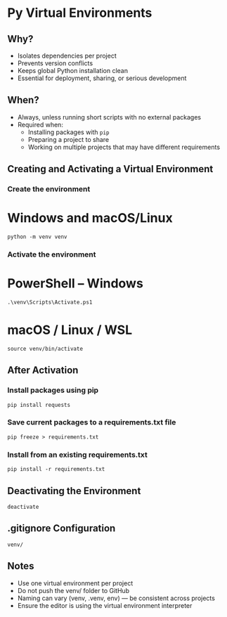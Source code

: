 # Py Virtual Environments
## Why?
- Isolates dependencies per project
- Prevents version conflicts
- Keeps global Python installation clean
- Essential for deployment, sharing, or serious development

## When?
- Always, unless running short scripts with no external packages
- Required when:
  - Installing packages with `pip`
  - Preparing a project to share
  - Working on multiple projects that may have different requirements

## Creating and Activating a Virtual Environment
### Create the environment
# Windows and macOS/Linux
`python -m venv venv`

### Activate the environment
# PowerShell – Windows
`.\venv\Scripts\Activate.ps1`

# macOS / Linux / WSL
`source venv/bin/activate`

## After Activation
### Install packages using pip
`pip install requests`

### Save current packages to a requirements.txt file
`pip freeze > requirements.txt`

### Install from an existing requirements.txt
`pip install -r requirements.txt`

## Deactivating the Environment
`deactivate`

## .gitignore Configuration
`venv/`

## Notes
- Use one virtual environment per project
- Do not push the venv/ folder to GitHub
- Naming can vary (venv, .venv, env) — be consistent across projects
- Ensure the editor is using the virtual environment interpreter
